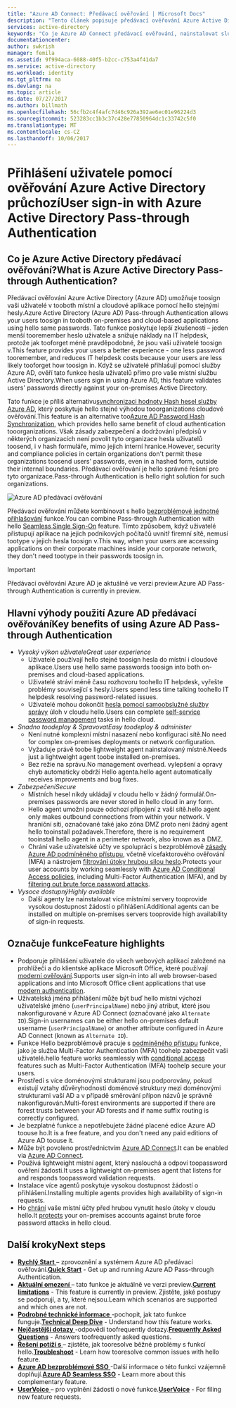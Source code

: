 ```yaml
---
title: "Azure AD Connect: Předávací ověřování | Microsoft Docs"
description: "Tento článek popisuje předávací ověřování Azure Active Directory (Azure AD) a jak umožňuje Azure AD přihlášení pomocí ověřování hesla uživatelů pro místní službu Active Directory."
services: active-directory
keywords: "Co je Azure AD Connect předávací ověřování, nainstalovat službu Active Directory, požadovaných součástí pro Azure AD, jednotné přihlašování, jednotné přihlašování"
documentationcenter: 
author: swkrish
manager: femila
ms.assetid: 9f994aca-6088-40f5-b2cc-c753a4f41da7
ms.service: active-directory
ms.workload: identity
ms.tgt_pltfrm: na
ms.devlang: na
ms.topic: article
ms.date: 07/27/2017
ms.author: billmath
ms.openlocfilehash: 56cfb2c4f4afc7d46c926a392ae6ec01e96224d3
ms.sourcegitcommit: 523283cc1b3c37c428e77850964dc1c33742c5f0
ms.translationtype: MT
ms.contentlocale: cs-CZ
ms.lasthandoff: 10/06/2017
---
```

# <a name="user-sign-in-with-azure-active-directory-pass-through-authentication"></a><span data-ttu-id="d3760-104">Přihlášení uživatele pomocí ověřování Azure Active Directory průchozí</span><span class="sxs-lookup"><span data-stu-id="d3760-104">User sign-in with Azure Active Directory Pass-through Authentication</span></span>

## <a name="what-is-azure-active-directory-pass-through-authentication"></a><span data-ttu-id="d3760-105">Co je Azure Active Directory předávací ověřování?</span><span class="sxs-lookup"><span data-stu-id="d3760-105">What is Azure Active Directory Pass-through Authentication?</span></span>

<span data-ttu-id="d3760-106">Předávací ověřování Azure Active Directory (Azure AD) umožňuje toosign vaši uživatelé v tooboth místní a cloudové aplikace pomocí hello stejnými hesly.</span><span class="sxs-lookup"><span data-stu-id="d3760-106">Azure Active Directory (Azure AD) Pass-through Authentication allows your users toosign in tooboth on-premises and cloud-based applications using hello same passwords.</span></span> <span data-ttu-id="d3760-107">Tato funkce poskytuje lepší zkušenosti – jeden menší tooremember heslo uživatele a snižuje náklady na IT helpdesk, protože jak tooforget méně pravděpodobné, že jsou vaši uživatelé toosign v.</span><span class="sxs-lookup"><span data-stu-id="d3760-107">This feature provides your users a better experience - one less password tooremember, and reduces IT helpdesk costs because your users are less likely tooforget how toosign in.</span></span> <span data-ttu-id="d3760-108">Když se uživatelé přihlašují pomocí služby Azure AD, ověří tato funkce hesla uživatelů přímo pro vaše místní službu Active Directory.</span><span class="sxs-lookup"><span data-stu-id="d3760-108">When users sign in using Azure AD, this feature validates users' passwords directly against your on-premises Active Directory.</span></span>

<span data-ttu-id="d3760-109">Tato funkce je příliš alternativu[synchronizaci hodnoty Hash hesel služby Azure AD](active-directory-aadconnectsync-implement-password-synchronization.md), který poskytuje hello stejné výhodou tooorganizations cloudové ověřování.</span><span class="sxs-lookup"><span data-stu-id="d3760-109">This feature is an alternative too[Azure AD Password Hash Synchronization](active-directory-aadconnectsync-implement-password-synchronization.md), which provides hello same benefit of cloud authentication tooorganizations.</span></span> <span data-ttu-id="d3760-110">Však zásady zabezpečení a dodržování předpisů v některých organizacích není povolit tyto organizace hesla uživatelů toosend, i v hash formuláře, mimo jejich interní hranice.</span><span class="sxs-lookup"><span data-stu-id="d3760-110">However, security and compliance policies in certain organizations don't permit these organizations toosend users' passwords, even in a hashed form, outside their internal boundaries.</span></span> <span data-ttu-id="d3760-111">Předávací ověřování je hello správné řešení pro tyto organizace.</span><span class="sxs-lookup"><span data-stu-id="d3760-111">Pass-through Authentication is hello right solution for such organizations.</span></span>

![Azure AD předávací ověřování](./media/active-directory-aadconnect-pass-through-authentication/pta1.png)

<span data-ttu-id="d3760-113">Předávací ověřování můžete kombinovat s hello [bezproblémové jednotné přihlašování](active-directory-aadconnect-sso.md) funkce.</span><span class="sxs-lookup"><span data-stu-id="d3760-113">You can combine Pass-through Authentication with hello [Seamless Single Sign-On](active-directory-aadconnect-sso.md) feature.</span></span> <span data-ttu-id="d3760-114">Tímto způsobem, když uživatelé přistupují aplikace na jejich podnikových počítačů uvnitř firemní sítě, nemusí tootype v jejich hesla toosign v.</span><span class="sxs-lookup"><span data-stu-id="d3760-114">This way, when your users are accessing applications on their corporate machines inside your corporate network, they don't need tootype in their passwords toosign in.</span></span>

>[!IMPORTANT]
><span data-ttu-id="d3760-115">Předávací ověřování Azure AD je aktuálně ve verzi preview.</span><span class="sxs-lookup"><span data-stu-id="d3760-115">Azure AD Pass-through Authentication is currently in preview.</span></span>

## <a name="key-benefits-of-using-azure-ad-pass-through-authentication"></a><span data-ttu-id="d3760-116">Hlavní výhody použití Azure AD předávací ověřování</span><span class="sxs-lookup"><span data-stu-id="d3760-116">Key benefits of using Azure AD Pass-through Authentication</span></span>

- <span data-ttu-id="d3760-117">*Vysoký výkon uživatele*</span><span class="sxs-lookup"><span data-stu-id="d3760-117">*Great user experience*</span></span>
  - <span data-ttu-id="d3760-118">Uživatelé používají hello stejné toosign hesla do místní i cloudové aplikace.</span><span class="sxs-lookup"><span data-stu-id="d3760-118">Users use hello same passwords toosign into both on-premises and cloud-based applications.</span></span>
  - <span data-ttu-id="d3760-119">Uživatelé stráví méně času rozhovoru toohello IT helpdesk, vyřešte problémy související s hesly.</span><span class="sxs-lookup"><span data-stu-id="d3760-119">Users spend less time talking toohello IT helpdesk resolving password-related issues.</span></span>
  - <span data-ttu-id="d3760-120">Uživatelé mohou dokončit [hesla pomocí samoobslužné služby správy](../active-directory-passwords-overview.md) úloh v cloudu hello.</span><span class="sxs-lookup"><span data-stu-id="d3760-120">Users can complete [self-service password management](../active-directory-passwords-overview.md) tasks in hello cloud.</span></span>
- <span data-ttu-id="d3760-121">*Snadno toodeploy & Spravovat*</span><span class="sxs-lookup"><span data-stu-id="d3760-121">*Easy toodeploy & administer*</span></span>
  - <span data-ttu-id="d3760-122">Není nutné komplexní místní nasazení nebo konfiguraci sítě.</span><span class="sxs-lookup"><span data-stu-id="d3760-122">No need for complex on-premises deployments or network configuration.</span></span>
  - <span data-ttu-id="d3760-123">Vyžaduje právě toobe lightweight agent nainstalovaný místně.</span><span class="sxs-lookup"><span data-stu-id="d3760-123">Needs just a lightweight agent toobe installed on-premises.</span></span>
  - <span data-ttu-id="d3760-124">Bez režie na správu.</span><span class="sxs-lookup"><span data-stu-id="d3760-124">No management overhead.</span></span> <span data-ttu-id="d3760-125">vylepšení a opravy chyb automaticky obdrží Hello agenta.</span><span class="sxs-lookup"><span data-stu-id="d3760-125">hello agent automatically receives improvements and bug fixes.</span></span>
- <span data-ttu-id="d3760-126">*Zabezpečení*</span><span class="sxs-lookup"><span data-stu-id="d3760-126">*Secure*</span></span>
  - <span data-ttu-id="d3760-127">Místních hesel nikdy ukládají v cloudu hello v žádný formulář.</span><span class="sxs-lookup"><span data-stu-id="d3760-127">On-premises passwords are never stored in hello cloud in any form.</span></span>
  - <span data-ttu-id="d3760-128">Hello agent umožní pouze odchozí připojení z vaší sítě.</span><span class="sxs-lookup"><span data-stu-id="d3760-128">hello agent only makes outbound connections from within your network.</span></span> <span data-ttu-id="d3760-129">V hraniční síti, označované také jako zóna DMZ proto není žádný agent hello tooinstall požadavek.</span><span class="sxs-lookup"><span data-stu-id="d3760-129">Therefore, there is no requirement tooinstall hello agent in a perimeter network, also known as a DMZ.</span></span>
  - <span data-ttu-id="d3760-130">Chrání vaše uživatelské účty ve spolupráci s bezproblémově [zásady Azure AD podmíněného přístupu](../active-directory-conditional-access-azure-portal.md), včetně vícefaktorového ověřování (MFA) a nástrojem [filtrování útoky hrubou silou heslo](active-directory-aadconnect-pass-through-authentication-smart-lockout.md).</span><span class="sxs-lookup"><span data-stu-id="d3760-130">Protects your user accounts by working seamlessly with [Azure AD Conditional Access policies](../active-directory-conditional-access-azure-portal.md), including Multi-Factor Authentication (MFA), and by [filtering out brute force password attacks](active-directory-aadconnect-pass-through-authentication-smart-lockout.md).</span></span>
- <span data-ttu-id="d3760-131">*Vysoce dostupný*</span><span class="sxs-lookup"><span data-stu-id="d3760-131">*Highly available*</span></span>
  - <span data-ttu-id="d3760-132">Další agenty lze nainstalovat více místními servery tooprovide vysokou dostupnost žádostí o přihlášení.</span><span class="sxs-lookup"><span data-stu-id="d3760-132">Additional agents can be installed on multiple on-premises servers tooprovide high availability of sign-in requests.</span></span>

## <a name="feature-highlights"></a><span data-ttu-id="d3760-133">Označuje funkce</span><span class="sxs-lookup"><span data-stu-id="d3760-133">Feature highlights</span></span>

- <span data-ttu-id="d3760-134">Podporuje přihlášení uživatele do všech webových aplikací založené na prohlížeči a do klientské aplikace Microsoft Office, které používají [moderní ověřování](https://aka.ms/modernauthga).</span><span class="sxs-lookup"><span data-stu-id="d3760-134">Supports user sign-in into all web browser-based applications and into Microsoft Office client applications that use [modern authentication](https://aka.ms/modernauthga).</span></span>
- <span data-ttu-id="d3760-135">Uživatelská jména přihlášení může být buď hello místní výchozí uživatelské jméno (`userPrincipalName`) nebo jiný atribut, které jsou nakonfigurované v Azure AD Connect (označované jako `Alternate ID`).</span><span class="sxs-lookup"><span data-stu-id="d3760-135">Sign-in usernames can be either hello on-premises default username (`userPrincipalName`) or another attribute configured in Azure AD Connect (known as `Alternate ID`).</span></span>
- <span data-ttu-id="d3760-136">Funkce Hello bezproblémově pracuje s [podmíněného přístupu](../active-directory-conditional-access.md) funkce, jako je služba Multi-Factor Authentication (MFA) toohelp zabezpečit vaši uživatelé.</span><span class="sxs-lookup"><span data-stu-id="d3760-136">hello feature works seamlessly with [conditional access](../active-directory-conditional-access.md) features such as Multi-Factor Authentication (MFA) toohelp secure your users.</span></span>
- <span data-ttu-id="d3760-137">Prostředí s více doménovými strukturami jsou podporovány, pokud existují vztahy důvěryhodnosti doménové struktury mezi doménovými strukturami vaší AD a v případě směrování přípon názvů je správně nakonfigurován.</span><span class="sxs-lookup"><span data-stu-id="d3760-137">Multi-forest environments are supported if there are forest trusts between your AD forests and if name suffix routing is correctly configured.</span></span>
- <span data-ttu-id="d3760-138">Je bezplatné funkce a nepotřebujete žádné placené edice Azure AD toouse ho.</span><span class="sxs-lookup"><span data-stu-id="d3760-138">It is a free feature, and you don't need any paid editions of Azure AD toouse it.</span></span>
- <span data-ttu-id="d3760-139">Může být povoleno prostřednictvím [Azure AD Connect](active-directory-aadconnect.md).</span><span class="sxs-lookup"><span data-stu-id="d3760-139">It can be enabled via [Azure AD Connect](active-directory-aadconnect.md).</span></span>
- <span data-ttu-id="d3760-140">Používá lightweight místní agent, který naslouchá a odpoví toopassword ověření žádosti.</span><span class="sxs-lookup"><span data-stu-id="d3760-140">It uses a lightweight on-premises agent that listens for and responds toopassword validation requests.</span></span>
- <span data-ttu-id="d3760-141">Instalace více agentů poskytuje vysokou dostupnost žádostí o přihlášení.</span><span class="sxs-lookup"><span data-stu-id="d3760-141">Installing multiple agents provides high availability of sign-in requests.</span></span>
- <span data-ttu-id="d3760-142">Ho [chrání](active-directory-aadconnect-pass-through-authentication-smart-lockout.md) vaše místní účty před hrubou vynutit heslo útoky v cloudu hello.</span><span class="sxs-lookup"><span data-stu-id="d3760-142">It [protects](active-directory-aadconnect-pass-through-authentication-smart-lockout.md) your on-premises accounts against brute force password attacks in hello cloud.</span></span>

## <a name="next-steps"></a><span data-ttu-id="d3760-143">Další kroky</span><span class="sxs-lookup"><span data-stu-id="d3760-143">Next steps</span></span>

- <span data-ttu-id="d3760-144">[**Rychlý Start** ](active-directory-aadconnect-pass-through-authentication-quick-start.md) – zprovoznění a systémem Azure AD předávací ověřování.</span><span class="sxs-lookup"><span data-stu-id="d3760-144">[**Quick Start**](active-directory-aadconnect-pass-through-authentication-quick-start.md) - Get up and running Azure AD Pass-through Authentication.</span></span>
- <span data-ttu-id="d3760-145">[**Aktuální omezení** ](active-directory-aadconnect-pass-through-authentication-current-limitations.md) – tato funkce je aktuálně ve verzi preview.</span><span class="sxs-lookup"><span data-stu-id="d3760-145">[**Current limitations**](active-directory-aadconnect-pass-through-authentication-current-limitations.md) - This feature is currently in preview.</span></span> <span data-ttu-id="d3760-146">Zjistěte, jaké postupy se podporují, a ty, které nejsou.</span><span class="sxs-lookup"><span data-stu-id="d3760-146">Learn which scenarios are supported and which ones are not.</span></span>
- <span data-ttu-id="d3760-147">[**Podrobné technické informace** ](active-directory-aadconnect-pass-through-authentication-how-it-works.md) -pochopit, jak tato funkce funguje.</span><span class="sxs-lookup"><span data-stu-id="d3760-147">[**Technical Deep Dive**](active-directory-aadconnect-pass-through-authentication-how-it-works.md) - Understand how this feature works.</span></span>
- <span data-ttu-id="d3760-148">[**Nejčastější dotazy** ](active-directory-aadconnect-pass-through-authentication-faq.md) -odpovědi toofrequently dotazy.</span><span class="sxs-lookup"><span data-stu-id="d3760-148">[**Frequently Asked Questions**](active-directory-aadconnect-pass-through-authentication-faq.md) - Answers toofrequently asked questions.</span></span>
- <span data-ttu-id="d3760-149">[**Řešení potíží s** ](active-directory-aadconnect-troubleshoot-pass-through-authentication.md) – zjistěte, jak tooresolve běžné problémy s funkcí hello.</span><span class="sxs-lookup"><span data-stu-id="d3760-149">[**Troubleshoot**](active-directory-aadconnect-troubleshoot-pass-through-authentication.md) - Learn how tooresolve common issues with hello feature.</span></span>
- <span data-ttu-id="d3760-150">[**Azure AD bezproblémové SSO** ](active-directory-aadconnect-sso.md) -Další informace o této funkci vzájemně doplňují.</span><span class="sxs-lookup"><span data-stu-id="d3760-150">[**Azure AD Seamless SSO**](active-directory-aadconnect-sso.md) - Learn more about this complementary feature.</span></span>
- <span data-ttu-id="d3760-151">[**UserVoice** ](https://feedback.azure.com/forums/169401-azure-active-directory/category/160611-directory-synchronization-aad-connect) – pro vyplnění žádosti o nové funkce.</span><span class="sxs-lookup"><span data-stu-id="d3760-151">[**UserVoice**](https://feedback.azure.com/forums/169401-azure-active-directory/category/160611-directory-synchronization-aad-connect) - For filing new feature requests.</span></span>
